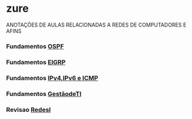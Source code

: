 # zure

ANOTAÇÕES DE AULAS RELACIONADAS A REDES DE COMPUTADORES E AFINS

### Fundamentos [OSPF](https://github.com/jocelinoFG017/zure/blob/master/NetworksAnnotations-ospf)

### Fundamentos [EIGRP](https://github.com/jocelinoFG017/zure/blob/master/NetworksAnnotations-eigrp)

### Fundamentos [IPv4,IPv6 e ICMP](https://github.com/jocelinoFG017/zure/blob/master/NetworksAnnotationsII-IPv4%26%26ICMP)

### Fundamentos [GestãodeTI](https://github.com/jocelinoFG017/zure/blob/master/ManagementTI.txt)

### Revisao [RedesI](https://github.com/jocelinoFG017/zure/blob/master/Revisao)
